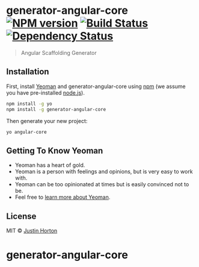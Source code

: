 # generator-angular-core [![NPM version][npm-image]][npm-url] [![Build Status][travis-image]][travis-url] [![Dependency Status][daviddm-image]][daviddm-url]
> Angular Scaffolding Generator

## Installation

First, install [Yeoman](http://yeoman.io) and generator-angular-core using [npm](https://www.npmjs.com/) (we assume you have pre-installed [node.js](https://nodejs.org/)).

```bash
npm install -g yo
npm install -g generator-angular-core
```

Then generate your new project:

```bash
yo angular-core
```

## Getting To Know Yeoman

 * Yeoman has a heart of gold.
 * Yeoman is a person with feelings and opinions, but is very easy to work with.
 * Yeoman can be too opinionated at times but is easily convinced not to be.
 * Feel free to [learn more about Yeoman](http://yeoman.io/).

## License

MIT © [Justin Horton]()


[npm-image]: https://badge.fury.io/js/generator-angular-core.svg
[npm-url]: https://npmjs.org/package/generator-angular-core
[travis-image]: https://travis-ci.org//generator-angular-core.svg?branch=master
[travis-url]: https://travis-ci.org//generator-angular-core
[daviddm-image]: https://david-dm.org//generator-angular-core.svg?theme=shields.io
[daviddm-url]: https://david-dm.org//generator-angular-core
# generator-angular-core
